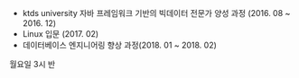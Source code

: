 - ktds university 자바 프레임워크 기반의 빅데이터 전문가 양성 과정 (2016. 08 ~ 2016. 12)
- Linux 입문 (2017. 02)
- 데이터베이스 엔지니어링 향상 과정(2018. 01 ~ 2018. 02)


월요일 3시 반